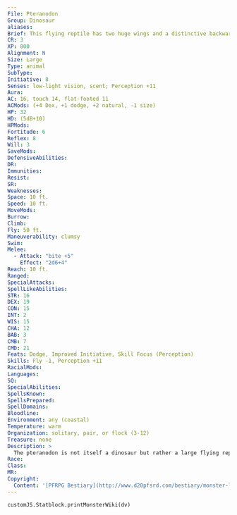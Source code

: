 ```yaml
---
File: Pteranodon
Group: Dinosaur
aliases: 
Brief: This flying reptile has two huge wings and a distinctive backwardsweeping crest decorating its head.
CR: 3
XP: 800
Alignment: N
Size: Large
Type: animal
SubType: 
Initiative: 8
Senses: low-light vision, scent; Perception +11
Aura: 
AC: 16, touch 14, flat-footed 11
ACMods: (+4 Dex, +1 dodge, +2 natural, -1 size)
HP: 32
HD: (5d8+10)
HPMods: 
Fortitude: 6
Reflex: 8
Will: 3
SaveMods: 
DefensiveAbilities: 
DR: 
Immunities: 
Resist: 
SR: 
Weaknesses: 
Space: 10 ft.
Speed: 10 ft.
MoveMods: 
Burrow: 
Climb: 
Fly: 50 ft.
Maneuverability: clumsy
Swim: 
Melee: 
  - Attack: "bite +5"
    Effect: "2d6+4"
Reach: 10 ft.
Ranged: 
SpecialAttacks: 
SpellLikeAbilities: 
STR: 16
DEX: 19
CON: 15
INT: 2
WIS: 15
CHA: 12
BAB: 3
CMB: 7
CMD: 21
Feats: Dodge, Improved Initiative, Skill Focus (Perception)
Skills: Fly -1, Perception +11
RacialMods: 
Languages: 
SQ: 
SpecialAbilities: 
SpellsKnown: 
SpellsPrepared: 
SpellDomains: 
Bloodline: 
Environment: any (coastal)
Temperature: warm
Organization: solitary, pair, or flock (3-12)
Treasure: none
Description: >
  The pteranodon is not itself a dinosaur but rather a large flying reptile that is often found in areas dinosaurs are common. Its flight lacks grace, so it lands on the ground to fight foes it can't carry away. A pteranodon has a wingspan of 30 feet but only weighs 40 pounds. Pteranodon Companions Starting Statistics: Size Medium; Speed 10 ft., fly 50 ft. (clumsy); AC +0 natural armor; Attack bite (1d8); Ability Scores Str 8, Dex 21, Con 10, Int 2, Wis 14, Cha 12; Special Qualities low-light vision, scent. 7th-Level Advancement: Size Large; AC +2 natural armor; Attack bite (2d6); Ability Scores Str +8, Dex -2, Con +4.
Race: 
Class: 
MR: 
Copyright:
  Content: '[PFRPG Bestiary](http://www.d20pfsrd.com/bestiary/monster-listings/animals/dinosaur/pteranodon)'
---
```

```dataviewjs
customJS.Statblock.printMonsterWiki(dv)
```
